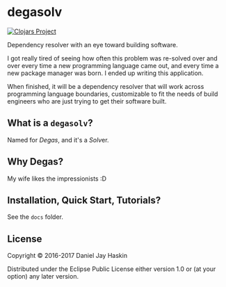 # degasolv

[![Clojars Project](https://img.shields.io/clojars/v/org.clojars.djhaskin987/degasolv.svg)](https://clojars.org/org.clojars.djhaskin987/degasolv)

Dependency resolver with an eye toward building software.

I got really tired of seeing how often this problem was re-solved over
and over every time a new programming language came out, and every
time a new package manager was born. I ended up writing this application.

When finished, it will be a dependency resolver that will work across
programming language boundaries, customizable to fit the needs of
build engineers who are just trying to get their software built.

## What is a `degasolv`?

Named for *Degas*, and it's a *Solv*er.

## Why Degas?

My wife likes the impressionists :D

## Installation, Quick Start, Tutorials?

See the `docs` folder.

## License

Copyright © 2016-2017 Daniel Jay Haskin

Distributed under the Eclipse Public License either version 1.0 or (at
your option) any later version.
